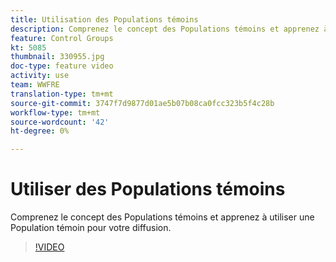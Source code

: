 ```yaml
---
title: Utilisation des Populations témoins
description: Comprenez le concept des Populations témoins et apprenez à utiliser une Population témoin pour votre diffusion.
feature: Control Groups
kt: 5085
thumbnail: 330955.jpg
doc-type: feature video
activity: use
team: WWFRE
translation-type: tm+mt
source-git-commit: 3747f7d9877d01ae5b07b08ca0fcc323b5f4c28b
workflow-type: tm+mt
source-wordcount: '42'
ht-degree: 0%

---
```



# Utiliser des Populations témoins

Comprenez le concept des Populations témoins et apprenez à utiliser une Population témoin pour votre diffusion.

>[!VIDEO](https://video.tv.adobe.com/v/330955?quality=12)
